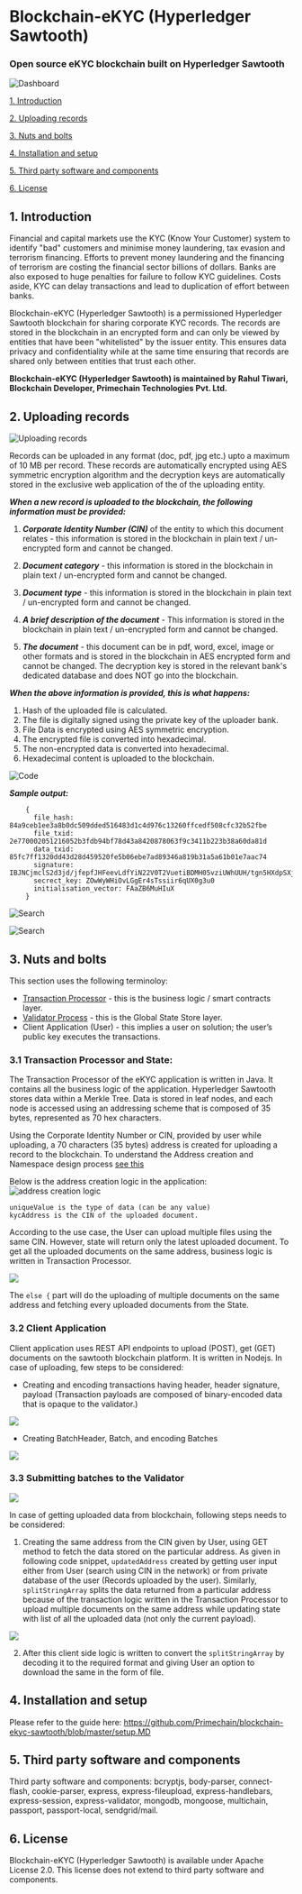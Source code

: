 # Blockchain-eKYC (Hyperledger Sawtooth)
### Open source eKYC blockchain built on Hyperledger Sawtooth

![Dashboard](http://www.primechaintech.com/img/sawtooth/dashboard.png)

[1. Introduction](#1-introduction)

[2. Uploading records](#2-uploading-records)

[3. Nuts and bolts](#3-nuts-and-bolts)

[4. Installation and setup](#4-installation-and-setup)

[5. Third party software and components](#5-third-party-software-and-components)

[6. License](#6-license)

## 1. Introduction
Financial and capital markets use the KYC (Know Your Customer) system to identify "bad" customers and minimise money laundering, tax evasion and terrorism financing. Efforts to prevent money laundering and the financing of terrorism are costing the financial sector billions of dollars. Banks are also exposed to huge penalties for failure to follow KYC guidelines. Costs aside, KYC can delay transactions and lead to duplication of effort between banks.

Blockchain-eKYC (Hyperledger Sawtooth) is a permissioned Hyperledger Sawtooth blockchain for sharing corporate KYC records. The records are stored in the blockchain in an encrypted form and can only be viewed by entities that have been "whitelisted" by the issuer entity. This ensures data privacy and confidentiality while at the same time ensuring that records are shared only between entities that trust each other.

**Blockchain-eKYC (Hyperledger Sawtooth) is maintained by Rahul Tiwari, Blockchain Developer, Primechain Technologies Pvt. Ltd.**

## 2. Uploading records

![Uploading records](http://www.primechaintech.com/img/sawtooth/upload2.png)

Records can be uploaded in any format (doc, pdf, jpg etc.) upto a maximum of 10 MB per record. These records are automatically encrypted using AES symmetric encryption algorithm and the decryption keys are automatically stored in the exclusive web application of the of the uploading entity. 

***When a new record is uploaded to the blockchain, the following information must be provided:***

1. ***Corporate Identity Number (CIN)*** of the entity to which this document relates - this information is stored in the blockchain in plain text / un-encrypted form and cannot be changed.

2. ***Document category*** - this information is stored in the blockchain in plain text / un-encrypted form and cannot be changed.

3. ***Document type*** - this information is stored in the blockchain in plain text / un-encrypted form and cannot be changed.

4. ***A brief description of the document*** - This information is stored in the blockchain in plain text / un-encrypted form and cannot be changed.

5. ***The document*** - this document can be in pdf, word, excel, image or other formats and is stored in the blockchain in AES encrypted form and cannot be changed. The decryption key is stored in the relevant bank's dedicated database and does NOT go into the blockchain. 

***When the above information is provided, this is what happens:***
1. Hash of the uploaded file is calculated.
2. The file is digitally signed using the private key of the uploader bank.
3. File Data is encrypted using AES symmetric encryption.
4. The encrypted file is converted into hexadecimal.
5. The non-encrypted data is converted into hexadecimal.
6. Hexadecimal content is uploaded to the blockchain.

![Code](http://www.primechaintech.com/img/sawtooth/encrypt.png)

***Sample output:***
```
    {
      file_hash: 84a9ceb1ee3a8b0dc509dded516483d1c4d976c13260ffcedf508cfc32b52fbe
      file_txid: 2e770002051216052b3fdb94bf78d43a8420878063f9c3411b223b38a60da81d
      data_txid: 85fc7ff1320dd43d28d459520fe5b06ebe7ad89346a819b31a5a61b01e7aac74
      signature: IBJNCjmclS2d3jd/jfepfJHFeevLdfYiN22V0T2VuetiBDMH05vziUWhUUH/tgn5HXdpSXjMFISOqFl7JPU8Tt8=
      secrect_key: ZOwWyWHiOvLGgEr4sTssiir6qUX0g3u0
      initialisation_vector: FAaZB6MuHIuX
    }
```
![Search](http://www.primechaintech.com/img/sawtooth/search.png)

![Search](http://www.primechaintech.com/img/sawtooth/search2.png)


## 3. Nuts and bolts

This section uses the following terminoloy: 
* [Transaction Processor](https://intelledger.github.io/architecture/transactions_and_batches.html) - this is the business logic / smart contracts layer.
* [Validator Process](https://sawtooth.hyperledger.org/docs/core/releases/latest/architecture/global_state.html) - this is the Global State Store layer. 
* Client Application (User)	- this implies a user on solution; the user’s public key executes the transactions.

### 3.1	Transaction Processor and State:

The Transaction Processor of the eKYC application is written in Java. It contains all the business logic of the application. Hyperledger Sawtooth stores data within a Merkle Tree. Data is stored in leaf nodes, and each node is accessed using an addressing scheme that is composed of 35 bytes, represented as 70 hex characters. 

Using the Corporate Identity Number or CIN, provided by user while uploading, a 70 characters (35 bytes) address is created for uploading a record to the blockchain. To understand the Address creation and Namespace design process [see this](https://sawtooth.hyperledger.org/docs/core/releases/1.0/app_developers_guide/address_and_namespace.html)

Below is the address creation logic in the application:
![address creation logic](http://www.primechaintech.com/img/sawtooth/address_creation.png)

```
uniqueValue is the type of data (can be any value)
kycAddress is the CIN of the uploaded document.
```
According to the use case, the User can upload multiple files using the same CIN. However, state will return only the latest uploaded document. To get all the uploaded documents on the same address,  business logic is written in Transaction Processor.  

![](http://www.primechaintech.com/img/sawtooth/txn_logic.png)

The `else {` part will do the uploading of multiple documents on the same address and fetching every uploaded documents from the State.

### 3.2	Client Application

Client application uses REST API endpoints to upload (POST), get (GET) documents on the sawtooth blockchain platform. It is written in Nodejs. In case of uploading, few steps to be considered:
* Creating and encoding transactions having header, header signature, payload (Transaction payloads are composed of binary-encoded data that is opaque to the validator.)

![](http://www.primechaintech.com/img/sawtooth/transaction.png)

* Creating BatchHeader, Batch, and encoding Batches

![](http://www.primechaintech.com/img/sawtooth/batches.png)

### 3.3	Submitting batches to the Validator

![](http://www.primechaintech.com/img/sawtooth/post_validator.png)

In case of getting uploaded data from blockchain, following steps needs to be considered:

1. Creating the same address from the CIN given by User, using GET method to fetch the data stored on the particular address. As given in following code snippet, `updatedAddress` created by getting user input either from User (search using CIN in the network) or from private database of the user (Records uploaded by the user). Similarly, `splitStringArray` splits the data returned from a particular address because of the transaction logic written in the Transaction Processor to upload multiple documents on the same address while updating state with list of all the uploaded data (not only the current payload).

![](http://www.primechaintech.com/img/sawtooth/get_addr.png)

2. After this client side logic is written to convert the `splitStringArray` by decoding it to the required format and giving User an option to download the same in the form of file.

## 4. Installation and setup
Please refer to the guide here:
https://github.com/Primechain/blockchain-ekyc-sawtooth/blob/master/setup.MD


## 5. Third party software and components
Third party software and components: bcryptjs, body-parser, connect-flash, cookie-parser, express, express-fileupload, express-handlebars, express-session, express-validator, mongodb, mongoose, multichain, passport, passport-local, sendgrid/mail.

## 6. License
Blockchain-eKYC (Hyperledger Sawtooth) is available under Apache License 2.0. This license does not extend to third party software and components.
